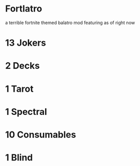 # Fortlatro
a terrible fortnite themed balatro mod
featuring as of right now 
# 13 Jokers
# 2 Decks
# 1 Tarot
# 1 Spectral
# 10 Consumables
# 1 Blind
